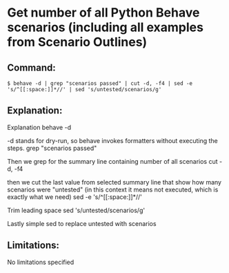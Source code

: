 # Get number of all Python Behave scenarios (including all examples from Scenario Outlines)

## Command:
```
$ behave -d | grep "scenarios passed" | cut -d, -f4 | sed -e 's/^[[:space:]]*//' | sed 's/untested/scenarios/g'
```

## Explanation:
Explanation
behave -d

-d stands for dry-run, so behave invokes formatters without executing the steps.
grep "scenarios passed"

Then we grep for the summary line containing number of all scenarios
cut -d, -f4

then we cut the last value from selected summary line that show how many scenarios were "untested" (in this context it means not executed, which is exactly what we need)
sed -e 's/^[[:space:]]*//'

Trim leading space
sed 's/untested/scenarios/g'

Lastly simple sed to replace untested with scenarios

## Limitations:
No limitations specified

